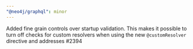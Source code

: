 ```yaml
---
"@neo4j/graphql": minor
---
```


Added fine grain controls over startup validation. This makes it possible to turn off checks for custom resolvers when using the new `@customResolver` directive and addresses #2394
